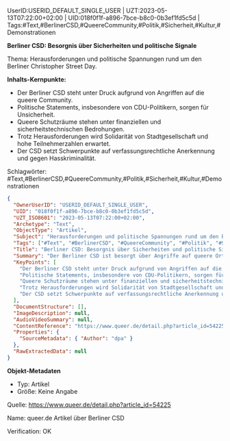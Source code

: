UserID:USERID_DEFAULT_SINGLE_USER | UZT:2023-05-13T07:22:00+02:00 | UID:018f0f1f-a896-7bce-b8c0-0b3ef1fd5c5d | Tags:#Text,#BerlinerCSD,#QueereCommunity,#Politik,#Sicherheit,#Kultur,#Demonstrationen

**Berliner CSD: Besorgnis über Sicherheiten und politische Signale**

Thema: Herausforderungen und politische Spannungen rund um den Berliner Christopher Street Day.

**Inhalts-Kernpunkte:**
- Der Berliner CSD steht unter Druck aufgrund von Angriffen auf die queere Community.
- Politische Statements, insbesondere von CDU-Politikern, sorgen für Unsicherheit.
- Queere Schutzräume stehen unter finanziellen und sicherheitstechnischen Bedrohungen.
- Trotz Herausforderungen wird Solidarität von Stadtgesellschaft und hohe Teilnehmerzahlen erwartet.
- Der CSD setzt Schwerpunkte auf verfassungsrechtliche Anerkennung und gegen Hasskriminalität.

Schlagwörter: #Text,#BerlinerCSD,#QueereCommunity,#Politik,#Sicherheit,#Kultur,#Demonstrationen

```json
{
  "OwnerUserID": "USERID_DEFAULT_SINGLE_USER",
  "UID": "018f0f1f-a896-7bce-b8c0-0b3ef1fd5c5d",
  "UZT_ISO8601": "2023-05-13T07:22:00+02:00",
  "Archetype": "Text",
  "ObjectType": "Artikel",
  "Subject": "Herausforderungen und politische Spannungen rund um den Berliner Christopher Street Day",
  "Tags": ["#Text", "#BerlinerCSD", "#QueereCommunity", "#Politik", "#Sicherheit", "#Kultur", "#Demonstrationen"],
  "Title": "Berliner CSD: Besorgnis über Sicherheiten und politische Signale",
  "Summary": "Der Berliner CSD ist besorgt über Angriffe auf queere Orte und unsichere politische Statements; es werden Solidarität und hohe Beteiligung erwartet.",
  "KeyPoints": [
    "Der Berliner CSD steht unter Druck aufgrund von Angriffen auf die queere Community.",
    "Politische Statements, insbesondere von CDU-Politikern, sorgen für Unsicherheit.",
    "Queere Schutzräume stehen unter finanziellen und sicherheitstechnischen Bedrohungen.",
    "Trotz Herausforderungen wird Solidarität von Stadtgesellschaft und hohe Teilnehmerzahlen erwartet.",
    "Der CSD setzt Schwerpunkte auf verfassungsrechtliche Anerkennung und gegen Hasskriminalität."
  ],
  "DocumentStructure": [],
  "ImageDescription": null,
  "AudioVideoSummary": null,
  "ContentReference": "https://www.queer.de/detail.php?article_id=54225",
  "Properties": {
    "SourceMetadata": { "Author": "dpa" }
  },
  "RawExtractedData": null
}
```

**Objekt-Metadaten**
- Typ: Artikel
- Größe: Keine Angabe

Quelle: https://www.queer.de/detail.php?article_id=54225

Name: queer.de Artikel über Berliner CSD

Verification: OK